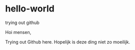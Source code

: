 # hello-world
trying out github

Hoi mensen, 

Trying out Github here. 
Hopelijk is deze ding niet zo moeilijk. 
